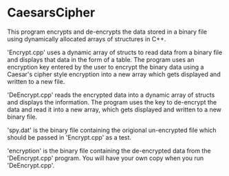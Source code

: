 # CaesarsCipher

This program encrypts and de-encrypts the data stored in a binary file using dynamically allocated arrays of structures in C++.

'Encrypt.cpp' uses a dynamic array of structs to read data from a binary file and displays that data in the form of a table. The program uses an encryption key entered by the user to encrypt the binary data using a Caesar's cipher style encryption into a new array which gets displayed and written to a new file.

'DeEncrypt.cpp' reads the encrypted data into a dynamic array of structs and displays the information. The program uses the key to de-encrypt the data and read it into a new array, which gets displayed and written to a new binary file.

'spy.dat' is the binary file containing the origional un-encrypted file which should be passed in 'Encrypt.cpp' as a test.

'encryption' is the binary file containing the de-encrypted data from the 'DeEncrypt.cpp' program. You will have your own copy when you run 'DeEncrypt.cpp'.
